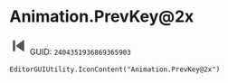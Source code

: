 # Animation.PrevKey@2x
![](/img/Animation.PrevKey@2x.png)
GUID: `2404351936869365903`
```
EditorGUIUtility.IconContent("Animation.PrevKey@2x")
```
